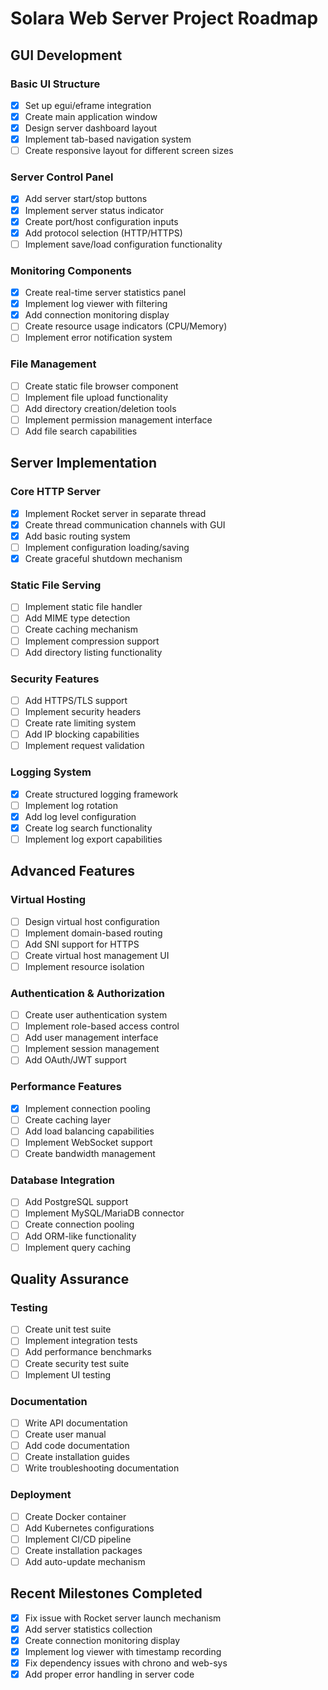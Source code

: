 # Solara Web Server Project Roadmap

## GUI Development

### Basic UI Structure
- [x] Set up egui/eframe integration
- [x] Create main application window
- [x] Design server dashboard layout
- [x] Implement tab-based navigation system
- [ ] Create responsive layout for different screen sizes

### Server Control Panel
- [x] Add server start/stop buttons
- [x] Implement server status indicator
- [x] Create port/host configuration inputs
- [x] Add protocol selection (HTTP/HTTPS)
- [ ] Implement save/load configuration functionality

### Monitoring Components
- [x] Create real-time server statistics panel 
- [x] Implement log viewer with filtering
- [x] Add connection monitoring display
- [ ] Create resource usage indicators (CPU/Memory)
- [ ] Implement error notification system

### File Management
- [ ] Create static file browser component
- [ ] Implement file upload functionality
- [ ] Add directory creation/deletion tools
- [ ] Implement permission management interface
- [ ] Add file search capabilities

## Server Implementation

### Core HTTP Server
- [x] Implement Rocket server in separate thread
- [x] Create thread communication channels with GUI
- [x] Add basic routing system
- [ ] Implement configuration loading/saving
- [x] Create graceful shutdown mechanism

### Static File Serving
- [ ] Implement static file handler
- [ ] Add MIME type detection
- [ ] Create caching mechanism
- [ ] Implement compression support
- [ ] Add directory listing functionality

### Security Features
- [ ] Add HTTPS/TLS support
- [ ] Implement security headers
- [ ] Create rate limiting system
- [ ] Add IP blocking capabilities
- [ ] Implement request validation

### Logging System
- [x] Create structured logging framework
- [ ] Implement log rotation
- [x] Add log level configuration
- [x] Create log search functionality
- [ ] Implement log export capabilities

## Advanced Features

### Virtual Hosting
- [ ] Design virtual host configuration
- [ ] Implement domain-based routing
- [ ] Add SNI support for HTTPS
- [ ] Create virtual host management UI
- [ ] Implement resource isolation

### Authentication & Authorization
- [ ] Create user authentication system
- [ ] Implement role-based access control
- [ ] Add user management interface
- [ ] Implement session management
- [ ] Add OAuth/JWT support

### Performance Features
- [x] Implement connection pooling
- [ ] Create caching layer
- [ ] Add load balancing capabilities
- [ ] Implement WebSocket support
- [ ] Create bandwidth management

### Database Integration
- [ ] Add PostgreSQL support
- [ ] Implement MySQL/MariaDB connector
- [ ] Create connection pooling
- [ ] Add ORM-like functionality
- [ ] Implement query caching

## Quality Assurance

### Testing
- [ ] Create unit test suite
- [ ] Implement integration tests
- [ ] Add performance benchmarks
- [ ] Create security test suite
- [ ] Implement UI testing

### Documentation
- [ ] Write API documentation
- [ ] Create user manual
- [ ] Add code documentation
- [ ] Create installation guides
- [ ] Write troubleshooting documentation

### Deployment
- [ ] Create Docker container
- [ ] Add Kubernetes configurations
- [ ] Implement CI/CD pipeline
- [ ] Create installation packages
- [ ] Add auto-update mechanism

## Recent Milestones Completed
- [x] Fix issue with Rocket server launch mechanism
- [x] Add server statistics collection
- [x] Create connection monitoring display
- [x] Implement log viewer with timestamp recording
- [x] Fix dependency issues with chrono and web-sys
- [x] Add proper error handling in server code